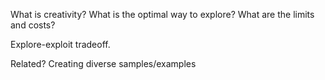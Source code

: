 What is creativity?
What is the optimal way to explore?
What are the limits and costs?

Explore-exploit tradeoff.


Related? Creating diverse samples/examples
